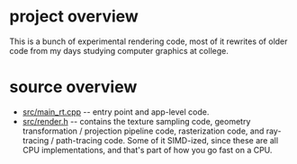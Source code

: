 # project overview
This is a bunch of experimental rendering code, most of it rewrites of older code from my days studying computer graphics at college.

# source overview
- [src/main_rt.cpp](src/main_rt.cpp) -- entry point and app-level code.
- [src/render.h](src/render.h) -- contains the texture sampling code, geometry transformation / projection pipeline code, rasterization code, and ray-tracing / path-tracing code. Some of it SIMD-ized, since these are all CPU implementations, and that's part of how you go fast on a CPU.
